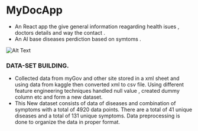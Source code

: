# MyDocApp
* An React app the give general information reagarding health isues , doctors details and way the contact .
* An AI base diseases perdiction based on symtoms .<br/>


![Alt Text](https://github.com/3112ik09/MyDocApp/blob/main/MyGif.gif)

### DATA-SET BUILDING.

* Collected data from myGov and other site stored in a xml sheet and using data from kaggle then converted xml to csv file. Using different feature engineering techniques handled null value , created dummy column etc and form a new dataset.
* This New dataset consists of data of diseases and combination of symptoms with a total of 4920 data points. There are a total of 41 unique diseases and a total of 131 unique symptoms. Data preprocessing is done to organize the data in proper format.




